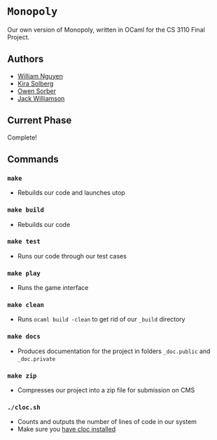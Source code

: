 # `Monopoly`
Our own version of Monopoly, written in OCaml for the CS 3110 Final Project.

## Authors
- [William Nguyen](https://github.com/wnguyen10)
- [Kira Solberg](https://github.com/kirasolberg)
- [Owen Sorber](https://github.com/owsorber)
- [Jack Williamson](https://github.com/jew256)


## Current Phase
Complete!

## Commands
### `make`
- Rebuilds our code and launches utop 
### `make build`
- Rebuilds our code
### `make test`
- Runs our code through our test cases
### `make play`
- Runs the game interface
### `make clean`
- Runs `ocaml build -clean` to get rid of our `_build` directory
### `make docs`
- Produces documentation for the project in folders `_doc.public` and `_doc.private`
### `make zip`
- Compresses our project into a zip file for submission on CMS
### `./cloc.sh`
- Counts and outputs the number of lines of code in our system
- Make sure you [have cloc installed](https://github.com/AlDanial/cloc#install-via-package-manager)